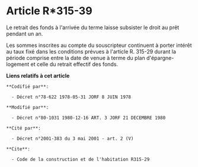 # Article R*315-39

Le retrait des fonds à l'arrivée du terme laisse subsister le droit au prêt pendant un an.

Les sommes inscrites au compte du souscripteur continuent à porter intérêt au taux fixé dans les conditions prévues à
l'article R. 315-29 durant la période comprise entre la date de venue à terme du plan d'épargne-logement et celle du retrait
effectif des fonds.

**Liens relatifs à cet article**

	**Codifié par**:

	  - Décret n°78-622 1978-05-31 JORF 8 JUIN 1978

	**Modifié par**:

	  - Décret n°80-1031 1980-12-16 ART. 3 JORF 21 DECEMBRE 1980

	**Cité par**:

	  - Décret n°2001-383 du 3 mai 2001 - art. 2 (V)

	**Cite**:

	  - Code de la construction et de l'habitation R315-29
